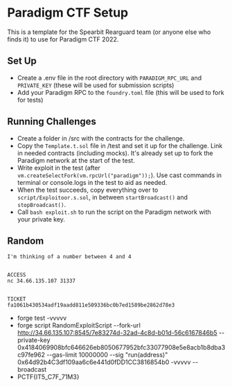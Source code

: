 # Paradigm CTF Setup

This is a template for the Spearbit Rearguard team (or anyone else who finds it) to use for Paradigm CTF 2022.

## Set Up

- Create a .env file in the root directory with `PARADIGM_RPC_URL` and `PRIVATE_KEY` (these will be used for submission scripts)
- Add your Paradigm RPC to the `foundry.toml` file (this will be used to fork for tests)

## Running Challenges

- Create a folder in /src with the contracts for the challenge.
- Copy the `Template.t.sol` file in /test and set it up for the challenge. Link in needed contracts (including mocks). It's already set up to fork the Paradigm network at the start of the test.
- Write exploit in the test (after `vm.createSelectFork(vm.rpcUrl("paradigm"));`). Use cast commands in terminal or console.logs in the test to aid as needed.
- When the test succeeds, copy everything over to `script/Exploitoor.s.sol`, in between `startBroadcast()` and `stopBroadcast()`.
- Call `bash exploit.sh` to run the script on the Paradigm network with your private key.


## Random

```DESCRIPTION
I'm thinking of a number between 4 and 4


ACCESS
nc 34.66.135.107 31337


TICKET
fa1061b430534adf19aadd811e509336bc0b7ed1589be2862d78e3
```

- forge test -vvvvv
- forge script RandomExploitScript --fork-url http://34.66.135.107:8545/7e83274d-32ad-4c8d-b01d-56c6167846b5 --private-key 0x4184069908bfc646626eb8050677952bfc33077908e5e8acb1b8dba3c97fe962 --gas-limit 10000000 --sig "run(address)" 0x64d92b4C3df109aa6c6e441d0fDD1CC3816854b0 -vvvvv --broadcast
- PCTF{IT5_C7F_71M3}